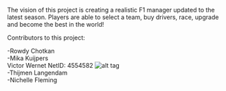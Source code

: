 The vision of this project is creating a realistic F1 manager updated to the latest season.
Players are able to select a team, buy drivers, race, upgrade and become the best in the world!


Contributors to this project:

-Rowdy Chotkan
<br/>
-Mika Kuijpers
<br/>
Victor Wernet
NetID: 4554582
![alt tag](https://raw.githubusercontent.com/A2B-Project/victorwernet.png)
<br/>
-Thijmen Langendam
<br/>
-Nichelle Fleming

